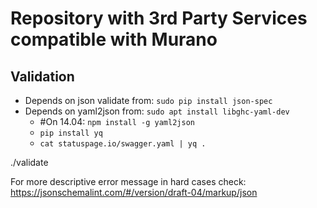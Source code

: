 # Repository with 3rd Party Services compatible with Murano

## Validation

- Depends on json validate from: `sudo pip install json-spec`
- Depends on yaml2json from: `sudo apt install libghc-yaml-dev`
  - #On 14.04: `npm install -g yaml2json`
  - `pip install yq`
  - `cat statuspage.io/swagger.yaml | yq .`

./validate

For more descriptive error message in hard cases check: https://jsonschemalint.com/#/version/draft-04/markup/json
